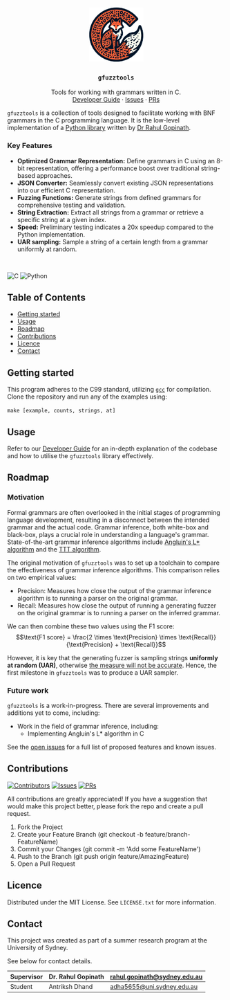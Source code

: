 <br />
<div align="center">
    <img src="img/logo.png" alt="Logo" width="125" height="125">
    <h3 align="center"><code>gfuzztools</code></h3>
    <p align="center">
        Tools for working with grammars written in C.
        <br />
        <a href="./DeveloperGuide.md">Developer Guide</a>
        ·
        <a href="https://github.com/antrikshdhand/gfuzztools/issues">Issues</a>
        ·
        <a href="https://github.com/antrikshdhand/gfuzztools/pulls">PRs</a>
    </p>
</div>


`gfuzztools` is a collection of tools designed to facilitate working with BNF grammars in the C programming language.  It is the low-level implementation of a [Python library](https://rahul.gopinath.org/post/2021/07/27/random-sampling-from-context-free-grammar/#populating-the-linked-data-structure) written by [Dr Rahul Gopinath]().

### Key Features
- **Optimized Grammar Representation:** Define grammars in C using an 8-bit representation, offering a performance boost over traditional string-based approaches.
- **JSON Converter:** Seamlessly convert existing JSON representations into our efficient C representation.
- **Fuzzing Functions:** Generate strings from defined grammars for comprehensive testing and validation.
- **String Extraction:** Extract all strings from a grammar or retrieve a specific string at a given index.
- **Speed:** Preliminary testing indicates a 20x speedup compared to the Python implementation.
- **UAR sampling:** Sample a string of a certain length from a grammar uniformly at random.

<br>

![C](https://img.shields.io/badge/c-%2300599C.svg?style=for-the-badge&logo=c&logoColor=white)
![Python](https://img.shields.io/badge/python-3670A0?style=for-the-badge&logo=python&logoColor=ffdd54)

## Table of Contents

- [Getting started](#getting-started)
- [Usage](#usage) 
- [Roadmap](#roadmap)
- [Contributions](#contributions)
- [Licence](#licence)
- [Contact](#contact)

## Getting started

This program adheres to the C99 standard, utilizing [`gcc`](https://gcc.gnu.org) for compilation. Clone the repository and run any of the examples using:

```make [example, counts, strings, at]```

## Usage

Refer to our [Developer Guide](./DeveloperGuide.md) for an in-depth explanation of the codebase and how to utilise the `gfuzztools` library effectively.

## Roadmap 

### Motivation

Formal grammars are often overlooked in the initial stages of programming language development, resulting in a disconnect between the intended grammar and the actual code. Grammar inference, both white-box and black-box, plays a crucial role in understanding a language's grammar. State-of-the-art grammar inference algorithms include [Angluin's L* algorithm](https://people.eecs.berkeley.edu/~dawnsong/teaching/s10/papers/angluin87.pdf) and the [TTT algorithm](https://link.springer.com/chapter/10.1007/978-3-319-11164-3_26).

The original motivation of `gfuzztools` was to set up a toolchain to compare the effectiveness of grammar inference algorithms. This comparison relies on two empirical values:

- Precision: Measures how close the output of the grammar inference algorithm is to running a parser on the original grammar.
- Recall: Measures how close the output of running a generating fuzzer on the original grammar is to running a parser on the inferred grammar.

We can then combine these two values using the $\text{F1}$ score:
$$\text{F1 score} = \frac{2 \times \text{Precision} \times \text{Recall}}{\text{Precision} + \text{Recall}}$$

However, it is key that the generating fuzzer is sampling strings **uniformly at random (UAR)**, otherwise [the measure will not be accurate](https://rahul.gopinath.org/post/2021/07/27/random-sampling-from-context-free-grammar/#random-sampling). Hence, the first milestone in `gfuzztools` was to produce a UAR sampler.

### Future work

`gfuzztools` is a work-in-progress. There are several improvements and additions yet to come, including:
- Work in the field of grammar inference, including:
    - Implementing Angluin's L* algorithm in C

See the [open issues](https://github.com/antrikshdhand/gfuzztools/issues) for a full list of proposed features and known issues.

## Contributions

[![Contributors](https://img.shields.io/github/contributors/antrikshdhand/gfuzztools?label=Contributors&style=flat-square)](https://github.com/AY2324S1-CS2113-T18-1/tp/graphs/contributors)
[![Issues](https://img.shields.io/github/issues/antrikshdhand/gfuzztools?style=flat-square&label=Latest%20issues)](https://github.com/AY2324S1-CS2113-T18-1/tp/issues)
[![PRs](https://img.shields.io/github/issues-pr/antrikshdhand/gfuzztools?style=flat-square&label=Pull%20requests)](https://github.com/AY2324S1-CS2113-T18-1/tp/pulls)

All contributions are greatly appreciated! If you have a suggestion that would make this project better, please fork the repo and create a pull request.

1. Fork the Project
2. Create your Feature Branch (git checkout -b feature/branch-FeatureName)
3. Commit your Changes (git commit -m 'Add some FeatureName')
4. Push to the Branch (git push origin feature/AmazingFeature)
5. Open a Pull Request

## Licence

Distributed under the MIT License. See `LICENSE.txt` for more information.

## Contact

This project was created as part of a summer research program at the University of Sydney. 

See below for contact details.

| Supervisor | Dr. Rahul Gopinath | rahul.gopinath@sydney.edu.au |
|------------|--------------------|------------------------------|
| Student    | Antriksh Dhand     | adha5655@uni.sydney.edu.au   |